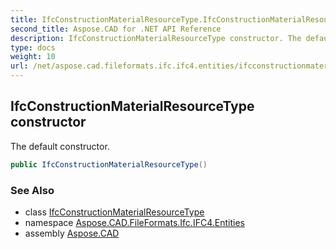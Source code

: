 ```yaml
---
title: IfcConstructionMaterialResourceType.IfcConstructionMaterialResourceType
second_title: Aspose.CAD for .NET API Reference
description: IfcConstructionMaterialResourceType constructor. The default constructor
type: docs
weight: 10
url: /net/aspose.cad.fileformats.ifc.ifc4.entities/ifcconstructionmaterialresourcetype/ifcconstructionmaterialresourcetype/
---
```

## IfcConstructionMaterialResourceType constructor

The default constructor.

```csharp
public IfcConstructionMaterialResourceType()
```

### See Also

* class [IfcConstructionMaterialResourceType](../)
* namespace [Aspose.CAD.FileFormats.Ifc.IFC4.Entities](../../ifcconstructionmaterialresourcetype/)
* assembly [Aspose.CAD](../../../)


